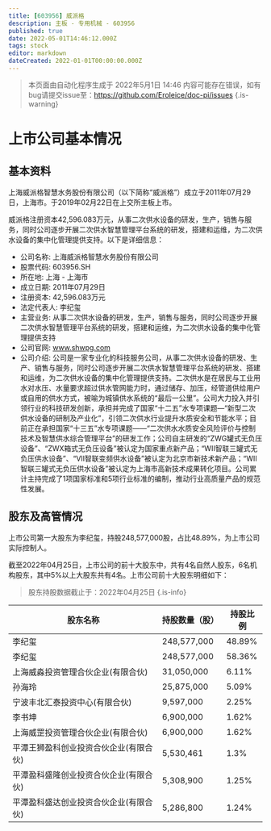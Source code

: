 ```yaml
---
title: [603956] 威派格
description: 主板 - 专用机械 - 603956
published: true
date: 2022-05-01T14:46:12.000Z
tags: stock
editor: markdown
dateCreated: 2022-01-01T00:00:00.000Z
---
```


> 本页面由自动化程序生成于 2022年5月1日 14:46
> 内容可能存在错误，如有bug请提交issue至：https://github.com/Eroleice/doc-pi/issues
{.is-warning}

# 上市公司基本情况

## 基本资料

上海威派格智慧水务股份有限公司（以下简称“威派格”）成立于2011年07月29日，上海市。于2019年02月22日在上交所主板上市。

威派格注册资本42,596.083万元，从事二次供水设备的研发，生产，销售与服务，同时公司逐步开展二次供水智慧管理平台系统的研发，搭建和运维，为二次供水设备的集中化管理提供支持。以下是详细信息：

- 公司名称: 上海威派格智慧水务股份有限公司
- 股票代码: 603956.SH
- 所在地: 上海 - 上海市
- 成立日期: 2011年07月29日
- 注册资本: 42,596.083万元
- 法定代表人: 李纪玺
- 主营业务: 从事二次供水设备的研发，生产，销售与服务，同时公司逐步开展二次供水智慧管理平台系统的研发，搭建和运维，为二次供水设备的集中化管理提供支持
- 公司官网: www.shwpg.com
- 公司介绍: 公司是一家专业化的科技服务公司，从事二次供水设备的研发、生产、销售与服务，同时公司逐步开展二次供水智慧管理平台系统的研发、搭建和运维，为二次供水设备的集中化管理提供支持。二次供水是在居民与工业用水对水压、水量要求超过供水管网能力时，通过储存、加压，经管道供给用户或自用的供水方式，被喻为城镇供水系统的“最后一公里”。公司大力投入并引领行业的科技研发创新，承担并完成了国家“十二五”水专项课题—“新型二次供水设备的研制及产业化”，引领二次供水行业提升水质安全和节能水平；目前正在承担国家“十三五”水专项课题——“二次供水水质安全风险评价与控制技术及智慧供水综合管理平台”的研发工作；公司自主研发的“ZWG罐式无负压设备”、“ZWX箱式无负压设备”被认定为国家重点新产品；“WII智联三罐式无负压供水设备”、“VII智联变频供水设备”被认定为北京市新技术新产品；“WII智联三罐式无负压供水设备”被认定为上海市高新技术成果转化项目。公司累计主持完成了1项国家标准和5项行业标准的编制，推动行业高质量产品的规范性发展。


## 股东及高管情况

上市公司第一大股东为李纪玺，持股248,577,000股，占比48.89%，为上市公司实际控制人。

截至2022年04月25日，上市公司的前十大股东中，共有4名自然人股东，6名机构股东，其中5%以上大股东共有4名。上市公司前十大股东明细如下：

> 股东持股数据截止于：2022年04月25日
{.is-info}

| 股东名称 | 持股数量（股） | 持股比例 |
| --- | --- | --- |
| 李纪玺 | 248,577,000 | 48.89% |
| 李纪玺 | 248,577,000 | 58.36% |
| 上海威淼投资管理合伙企业(有限合伙) | 31,050,000 | 6.11% |
| 孙海玲 | 25,875,000 | 5.09% |
| 宁波丰北汇泰投资中心(有限合伙) | 9,597,000 | 2.25% |
| 李书坤 | 6,900,000 | 1.62% |
| 上海威罡投资管理合伙企业(有限合伙) | 6,900,000 | 1.62% |
| 平潭王狮盈科创业投资合伙企业(有限合伙) | 5,530,461 | 1.3% |
| 平潭盈科盛隆创业投资合伙企业(有限合伙) | 5,308,900 | 1.25% |
| 平潭盈科盛达创业投资合伙企业(有限合伙) | 5,286,800 | 1.24% |




